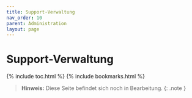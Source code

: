```yaml
---
title: Support-Verwaltung
nav_order: 10
parent: Administration
layout: page
---
```


# Support-Verwaltung
{% include toc.html %}
{% include bookmarks.html %}

> **Hinweis:** Diese Seite befindet sich noch in Bearbeitung.
{: .note }
